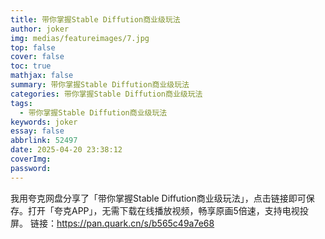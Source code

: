 ```yaml
---
title: 带你掌握Stable Diffution商业级玩法
author: joker
img: medias/featureimages/7.jpg
top: false
cover: false
toc: true
mathjax: false
summary: 带你掌握Stable Diffution商业级玩法
categories: 带你掌握Stable Diffution商业级玩法
tags:
  - 带你掌握Stable Diffution商业级玩法
keywords: joker
essay: false
abbrlink: 52497
date: 2025-04-20 23:38:12
coverImg:
password:
---
```


我用夸克网盘分享了「带你掌握Stable Diffution商业级玩法」，点击链接即可保存。打开「夸克APP」，无需下载在线播放视频，畅享原画5倍速，支持电视投屏。
链接：https://pan.quark.cn/s/b565c49a7e68
